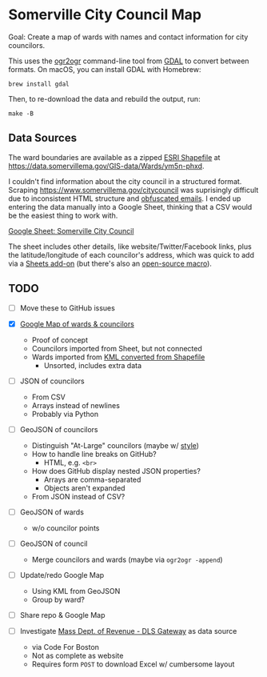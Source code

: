 # Somerville City Council Map

Goal: Create a map of wards with names and contact information for city councilors.

This uses the [ogr2ogr](https://gdal.org/programs/ogr2ogr.html) command-line tool from [GDAL](https://gdal.org/) to convert between formats. On macOS, you can install GDAL with Homebrew:

```
brew install gdal
```

Then, to re-download the data and rebuild the output, run:

```
make -B
```

## Data Sources

The ward boundaries are available as a zipped [ESRI Shapefile](https://en.wikipedia.org/wiki/Shapefile) at <https://data.somervillema.gov/GIS-data/Wards/ym5n-phxd>.

I couldn't find information about the city council in a structured format. Scraping <https://www.somervillema.gov/citycouncil> was suprisingly difficult due to inconsistent HTML structure and [obfuscated emails](https://www.somervillema.gov/cdn-cgi/l/email-protection#4d3e393f2837222c39212c3f2a280d2a202c2421632e2220). I ended up entering the data manually into a Google Sheet, thinking that a CSV would be the easiest thing to work with.

[Google Sheet: Somerville City Council](https://docs.google.com/spreadsheets/d/1JCxK8rt9akj3HUKUE54cydyKgTsZnA9iSNZEGP_6d8Q)

The sheet includes other details, like website/Twitter/Facebook links, plus the latitude/longitude of each councilor's address, which was quick to add via a [Sheets add-on](https://gsuite.google.com/marketplace/app/geocode_by_awesome_table/904124517349) (but there's also an [open-source macro](https://github.com/nuket/google-sheets-geocoding-macro)).

## TODO

- [ ] Move these to GitHub issues

- [x] [Google Map of wards & councilors](https://www.google.com/maps/d/edit?mid=1NdzlUAOXIOcEXqEbAkA9X0g-auts70Ue)
    - Proof of concept
    - Councilors imported from Sheet, but not connected
    - Wards imported from [KML converted from Shapefile](https://mygeodata.cloud/converter/shp-to-kml)
        - Unsorted, includes extra data

- [ ] JSON of councilors
    - From CSV
    - Arrays instead of newlines
    - Probably via Python

- [ ] GeoJSON of councilors
    - Distinguish "At-Large" councilors (maybe w/ [style](https://docs.github.com/en/github/managing-files-in-a-repository/mapping-geojson-files-on-github#styling-features))
    - How to handle line breaks on GitHub?
        - HTML, e.g. `<br>`
    - How does GitHub display nested JSON properties?
        - Arrays are comma-separated
        - Objects aren't expanded
    - From JSON instead of CSV?

- [ ] GeoJSON of wards
    - w/o councilor points

- [ ] GeoJSON of council
    - Merge councilors and wards (maybe via `ogr2ogr -append`)

- [ ] Update/redo Google Map
    - Using KML from GeoJSON
    - Group by ward?

- [ ] Share repo & Google Map

- [ ] Investigate [Mass Dept. of Revenue - DLS Gateway](https://dlsgateway.dor.state.ma.us/gateway/DLSPublic/Search#) as data source
    - via Code For Boston
    - Not as complete as website
    - Requires form `POST` to download Excel w/ cumbersome layout
